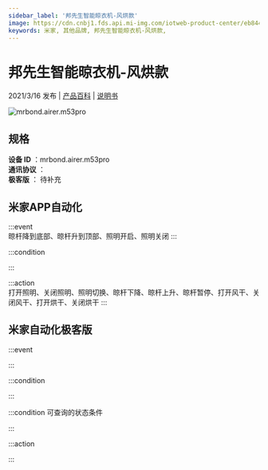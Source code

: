 ```yaml
---
sidebar_label: '邦先生智能晾衣机-风烘款'
image: https://cdn.cnbj1.fds.api.mi-img.com/iotweb-product-center/eb844fa3823493290f445825fa05e40d_M53产品图.png?GalaxyAccessKeyId=AKVGLQWBOVIRQ3XLEW&Expires=9223372036854775807&Signature=TUi1wGsKPnNnB8mujCPntjg7r2E=
keywords: 米家, 其他品牌, 邦先生智能晾衣机-风烘款, 
---
```

# 邦先生智能晾衣机-风烘款

2021/3/16 发布 | [产品百科](https://home.mi.com/webapp/content/baike/product/index.html?model=mrbond.airer.m53pro/) | [说明书](https://home.mi.com/views/introduction.html?model=mrbond.airer.m53pro&region=cn)

![mrbond.airer.m53pro](https://cdn.cnbj1.fds.api.mi-img.com/iotweb-product-center/eb844fa3823493290f445825fa05e40d_M53产品图.png?GalaxyAccessKeyId=AKVGLQWBOVIRQ3XLEW&Expires=9223372036854775807&Signature=TUi1wGsKPnNnB8mujCPntjg7r2E=)

## 规格  
> 
**设备 ID** ：mrbond.airer.m53pro  
**通讯协议** ：  
**极客版**  ： 待补充 


## 米家APP自动化  

:::event  
晾杆降到底部、晾杆升到顶部、照明开启、照明关闭
:::

:::condition  

:::

:::action   
打开照明、关闭照明、照明切换、晾杆下降、晾杆上升、晾杆暂停、打开风干、关闭风干、打开烘干、关闭烘干
:::

## 米家自动化极客版  

:::event  

:::

:::condition  

:::

:::condition 可查询的状态条件  

:::

:::action  

:::

        
